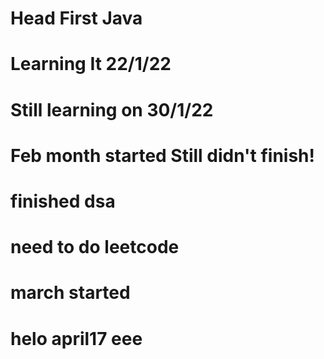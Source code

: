 # Head First Java
# Learning It 22/1/22
# Still learning on 30/1/22
# Feb month started Still didn't finish!
# finished dsa
# need to do leetcode
# march started
# helo april17 eee
